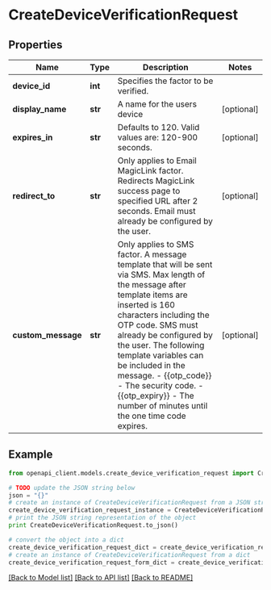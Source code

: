 # CreateDeviceVerificationRequest


## Properties
Name | Type | Description | Notes
------------ | ------------- | ------------- | -------------
**device_id** | **int** | Specifies the factor to be verified. | 
**display_name** | **str** | A name for the users device | [optional] 
**expires_in** | **str** | Defaults to 120. Valid values are: 120-900 seconds. | [optional] 
**redirect_to** | **str** | Only applies to Email MagicLink factor. Redirects MagicLink success page to specified URL after 2 seconds. Email must already be configured by the user. | [optional] 
**custom_message** | **str** | Only applies to SMS factor. A message template that will be sent via SMS. Max length of the message after template items are inserted is 160 characters including the OTP code. SMS must already be configured by the user. The following template variables can be included in the message. - {{otp_code}} - The security code. - {{otp_expiry}} - The number of minutes until the one time code expires. | [optional] 

## Example

```python
from openapi_client.models.create_device_verification_request import CreateDeviceVerificationRequest

# TODO update the JSON string below
json = "{}"
# create an instance of CreateDeviceVerificationRequest from a JSON string
create_device_verification_request_instance = CreateDeviceVerificationRequest.from_json(json)
# print the JSON string representation of the object
print CreateDeviceVerificationRequest.to_json()

# convert the object into a dict
create_device_verification_request_dict = create_device_verification_request_instance.to_dict()
# create an instance of CreateDeviceVerificationRequest from a dict
create_device_verification_request_form_dict = create_device_verification_request.from_dict(create_device_verification_request_dict)
```
[[Back to Model list]](../README.md#documentation-for-models) [[Back to API list]](../README.md#documentation-for-api-endpoints) [[Back to README]](../README.md)


